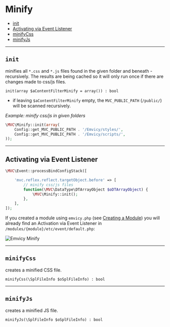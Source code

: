 
# Minify

- [init](#init)
- [Activating via Event Listener](#Activating)
- [minifyCss](#minifyCss)
- [minifyJs](#minifyJs)

---

<a id="init"></a>
## `init`

minifies all `*.css` and `*.js` files found in the given folder and beneath - recursively. The results are being cached so 
it will only run once if there are changes made to css/js files.

~~~
init(array $aContentFilterMinify = array()) : bool
~~~
- if leaving `$aContentFilterMinify` empty, the `MVC_PUBLIC_PATH` (`/public/`) will be scanned recursively.

_Example: minify css/js in given folders_    
~~~php
\MVC\Minify::init(array(
    Config::get_MVC_PUBLIC_PATH . '/Emvicy/styles/',
    Config::get_MVC_PUBLIC_PATH . '/Emvicy/scripts/',
));
~~~

---

<a id="Activating"></a>
## Activating via Event Listener

~~~php
\MVC\Event::processBindConfigStack([

    'mvc.reflex.reflect.targetObject.before' => [
        // minify css/js files
        function(\MVC\DataType\DTArrayObject $oDTArrayObject) {
            \MVC\Minify::init();
        },
    ],
]);
~~~

If you created a module using `emvicy.php` (see [Creating a Module](/1.x/creating-a-module)) you will already find an Activation via Event Listener in `/modules/{module}/etc/event/default.php`:

![Emvicy Minify](/doc/1.x/minify/emvicy_minify.png)

---

<a id="minifyCss"></a>
## `minifyCss`

creates a minified CSS file.

~~~
minifyCss(\SplFileInfo $oSplFileInfo) : bool
~~~

---

<a id="minifyJs"></a>
## `minifyJs`

creates a minified JS file.

~~~
minifyJs(\SplFileInfo $oSplFileInfo) : bool
~~~

